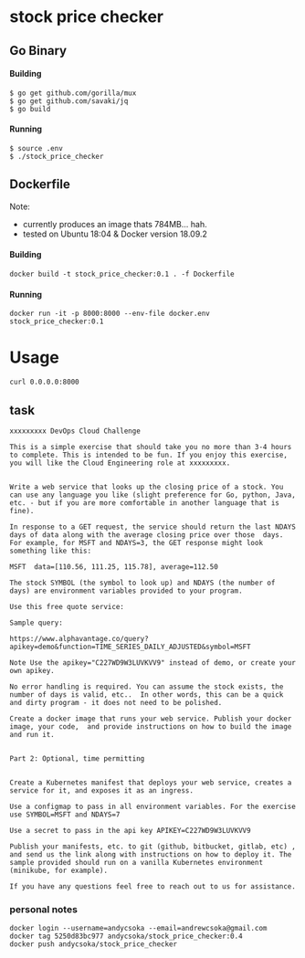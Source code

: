 # stock price checker

## Go Binary
#### Building
```
$ go get github.com/gorilla/mux
$ go get github.com/savaki/jq
$ go build
```

#### Running
```
$ source .env
$ ./stock_price_checker
```

## Dockerfile

Note: 
- currently produces an image thats 784MB... hah.
- tested on Ubuntu 18:04 & Docker version 18.09.2

#### Building
`docker build -t stock_price_checker:0.1 . -f Dockerfile`

#### Running
`docker run -it -p 8000:8000 --env-file docker.env stock_price_checker:0.1`

# Usage
```
curl 0.0.0.0:8000
```

## task

```
xxxxxxxxx DevOps Cloud Challenge

This is a simple exercise that should take you no more than 3-4 hours to complete. This is intended to be fun. If you enjoy this exercise, you will like the Cloud Engineering role at xxxxxxxxx. 


Write a web service that looks up the closing price of a stock. You can use any language you like (slight preference for Go, python, Java, etc. - but if you are more comfortable in another language that is fine). 

In response to a GET request, the service should return the last NDAYS days of data along with the average closing price over those  days. For example, for MSFT and NDAYS=3, the GET response might look something like this:

MSFT  data=[110.56, 111.25, 115.78], average=112.50 

The stock SYMBOL (the symbol to look up) and NDAYS (the number of days) are environment variables provided to your program. 

Use this free quote service:

Sample query:

https://www.alphavantage.co/query?apikey=demo&function=TIME_SERIES_DAILY_ADJUSTED&symbol=MSFT 

Note Use the apikey="C227WD9W3LUVKVV9" instead of demo, or create your own apikey.

No error handling is required. You can assume the stock exists, the number of days is valid, etc..  In other words, this can be a quick and dirty program - it does not need to be polished.

Create a docker image that runs your web service. Publish your docker image, your code,  and provide instructions on how to build the image and run it.


Part 2: Optional, time permitting


Create a Kubernetes manifest that deploys your web service, creates a service for it, and exposes it as an ingress.

Use a configmap to pass in all environment variables. For the exercise use SYMBOL=MSFT and NDAYS=7

Use a secret to pass in the api key APIKEY=C227WD9W3LUVKVV9

Publish your manifests, etc. to git (github, bitbucket, gitlab, etc) , and send us the link along with instructions on how to deploy it. The sample provided should run on a vanilla Kubernetes environment (minikube, for example).

If you have any questions feel free to reach out to us for assistance. 
```


### personal notes
```
docker login --username=andycsoka --email=andrewcsoka@gmail.com
docker tag 5250d83bc977 andycsoka/stock_price_checker:0.4
docker push andycsoka/stock_price_checker
```
